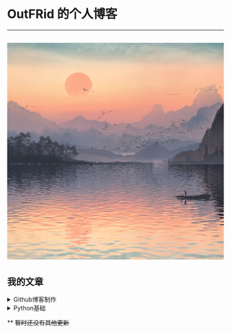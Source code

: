 # OutFRid 的个人博客
---
![主题照片](./images/index.jpg)
---

## 我的文章

<details><summary markdown="span">Github博客制作</summary>

- [博客架构解析](https://example.com)
- [语法注意事项](https://example.com)
</details>
<details><summary markdown="span">Python基础</summary>

- [Python多进程、多线程、多管程浅解](https://example.com)
- [Python上下文管理器浅解](https://example.com)
</details>

** ~~暂时还没有其他更新~~
